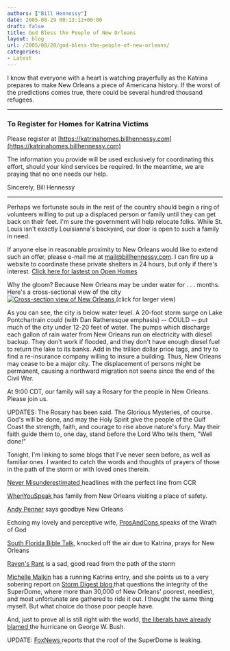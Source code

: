 ```yaml
---
authors: ["Bill Hennessy"]
date: 2005-08-29 00:13:12+00:00
draft: false
title: God Bless the People of New Orleans
layout: blog
url: /2005/08/28/god-bless-the-people-of-new-orleans/
categories:
- Latest
---
```


I know that everyone with a heart is watching prayerfully as the Katrina prepares to make New Orleans a piece of Americana history.  If the worst of the predictions comes true, there could be several hundred thousand refugees.


* * *




### To Register for Homes for Katrina Victims


Please register at [https://katrinahomes.billhennessy.com](https://katrinahomes.billhennessy.com)

The information you provide will be used exclusively for coordinating this effort, should your kind services be required.  In the meantime, we are praying that no one needs our help.

Sincerely,
Bill Hennessy


* * *


Perhaps we fortunate souls in the rest of the country should begin a ring of volunteers willing to put up a displaced person or family until they can get back on their feet.  I'm sure the government will help relocate folks.  While St. Louis isn't exactly Louisianna's backyard, our door is open to such a family in need.

If anyone else in reasonable proximity to New Orleans would like to extend such an offer, please e-mail me at [mail@billhennessy.com](mailto:mail@billhennessy.com).  I can fire up a website to coordinate these private shelters in 24 hours, but only if there's interest.  [Click here for lastest on Open Homes](https://www.hennessysview.com/?p=826)

Why the gloom?  Because New Orleans may be under water for . . . months.   Here's a cross-sectional view of the city
[
![Cross-section view of New Orleans](https://www.hennessysview.com/wp-content/Xsect.jpg)
](https://www.hennessysview.com/wp-content/Xsect.jpg)(click for larger view)


As you can see, the city is below water level.  A 20-foot storm surge on Lake Pontchartrain could (with Dan Ratheresque emphasis) -- COULD -- put much of the city under 12-20 feet of water.  The pumps which discharge each gallon of rain water from New Orleans run on electricity with diesel backup.  They don't work if flooded, and they don't have enough diesel fuel to return the lake to its banks.  Add in the trillion dollar price tags, and try to find a re-insurance company willing to insure a building.  Thus, New Orleans may cease to be a major city.  The displacement of persons might be permanent, causing a northward migration not seens since the end of the Civil War.

At 9:00 CDT,  our family will say a Rosary for the people in New Orleans.  Please join us.

UPDATES:
The Rosary has been said.  The Glorious Mysteries, of course.  God's will be done, and may the Holy Spirit give the people of the Gulf Coast the strength, faith, and courage to rise above nature's fury.  May their faith guide them to, one day, stand before the Lord Who tells them, "Well done!"

Tonight, I'm linking to some blogs that I've never seen before, as well as familiar ones.  I wanted to catch the words and thoughts of prayers of those in the path of the storm or with loved ones therein.

[Never Misunderestimated ](https://grabass.org/looks_like_were_in_for_nasty_weather)headlines with the perfect line from CCR

[WhenYouSpeak ](https://www.livejournal.com/users/when_you_speak/8878.html)has family from New Orleans visiting a place of safety.

[Andy Penner](https://www.livejournal.com/users/neverclear1180/78800.html) says goodbye New Orleans

Echoing my lovely and perceptive wife, [ProsAndCons ](https://prosandcons.us/?p=1389)speaks of the Wrath of God

[South Florida Bible Talk](https://www.paragonway.com/wordpress/?p=20), knocked off the air due to Katrina, prays for New Orleans

[Raven's Rant](https://www.ravensrants.com/mt/001269.shtml) is a sad, good read from the path of the storm

[Michelle Malkin](https://michellemalkin.com/archives/003422.htm) has a running Katrina entry, and she points us to a very sobering report on [Storm Digest blog ](https://www.stormdigest.com/index.php/2005/08/28/superdome-can-it-withstand-the-winds/)that questions the integrity of the SuperDome, where more than 30,000 of New Orleans' poorest, neediest, and most unfortunate are gathered to ride it out.  I thought the same thing myself.  But what choice do those poor people have.

And, just to prove all is still right with the world, [the liberals have already blamed ](https://www.swingstateproject.com/2005/08/katrina_proves.php)the hurricane on George W. Bush.

UPDATE:  [FoxNews ](https://www.foxnews.com/story/0,2933,167313,00.html)reports that the roof of the SuperDome is leaking.
